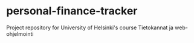 # personal-finance-tracker
Project repository for University of Helsinki's course Tietokannat ja web-ohjelmointi
